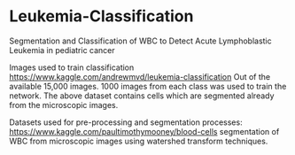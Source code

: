 # Leukemia-Classification
Segmentation and Classification of WBC to Detect Acute Lymphoblastic Leukemia in pediatric cancer

Images used to train classification
https://www.kaggle.com/andrewmvd/leukemia-classification 
Out of the available 15,000 images. 1000 images from each class was used to train the network.
The above dataset contains cells which are segmented already from the microscopic images. 


Datasets used for pre-processing and segmentation processes:
https://www.kaggle.com/paultimothymooney/blood-cells
segmentation of WBC from microscopic images using watershed transform techniques.
